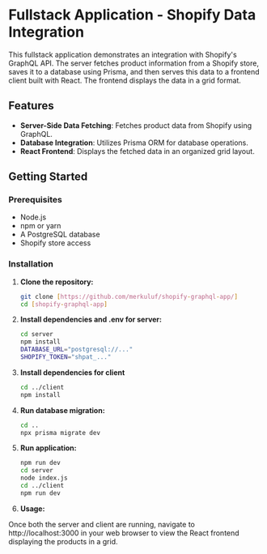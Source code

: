 # Fullstack Application - Shopify Data Integration

This fullstack application demonstrates an integration with Shopify's GraphQL API. The server fetches product information from a Shopify store, saves it to a database using Prisma, and then serves this data to a frontend client built with React. The frontend displays the data in a grid format.

## Features

- **Server-Side Data Fetching**: Fetches product data from Shopify using GraphQL.
- **Database Integration**: Utilizes Prisma ORM for database operations.
- **React Frontend**: Displays the fetched data in an organized grid layout.

## Getting Started

### Prerequisites

- Node.js
- npm or yarn
- A PostgreSQL database
- Shopify store access

### Installation

1. **Clone the repository:**

   ```bash
   git clone [https://github.com/merkuluf/shopify-graphql-app/]
   cd [shopify-graphql-app]

2. **Install dependencies and .env for server:**

   ```bash
   cd server
   npm install
   DATABASE_URL="postgresql://..."
   SHOPIFY_TOKEN="shpat_..."

3. **Install dependencies for client**
   
   ```bash
   cd ../client
   npm install

3. **Run database migration:**

   ```bash
   cd ..
   npx prisma migrate dev

4. **Run application:**

   ```bash
   npm run dev
   cd server
   node index.js
   cd ../client
   npm run dev

5. **Usage:**

Once both the server and client are running, navigate to http://localhost:3000 in your web browser to view the React frontend displaying the products in a grid.